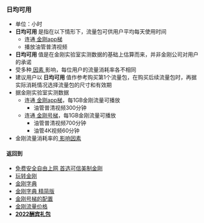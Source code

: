 ### 日均可用

- 单位：小时
- <strong>日均可用 </strong>是指在以下情形下，流量包可供用户平均每天使用时间
  - 连通[ 金刚app梯](https://github.com/a2zitpro/web/blob/master/LadderFree/kkDictionary/KKLadderAPP.md)
  - 播放油管普清视频
- <strong>日均可用 </strong>值是在金刚实验室实测数据的基础上估算而来，并非金刚公司对用户的承诺
- 受多种[ 因素 ](https://github.com/a2zitpro/web/blob/master/LadderFree/kkDictionary/Influence_Factor.md)影响，每位用户的流量消耗率各不相同
- 建议用户以<strong> 日均可用 </strong>值作参考购买第1个流量包，在购买后续流量包时，再据实际消耗情况选择流量包的尺寸和有效期
- 据金刚实验室实测数据
  - 连通[ 金刚app梯](https://github.com/a2zitpro/web/blob/master/LadderFree/kkDictionary/KKLadderAPP.md)，每1GB金刚流量可播放
    - 油管普清视频300分钟
  - 连通[ 金刚号梯](https://github.com/a2zitpro/web/blob/master/LadderFree/kkDictionary/KKLadderKKID.md)，每1GB金刚流量可播放
    - 油管普清视频700分钟
    - 油管4K视频60分钟
- 金刚流量消耗率的[ 影响因素](https://github.com/a2zitpro/web/blob/master/LadderFree/kkDictionary/Influence_Factor.md)

#### 返回到
- [免费安全自由上网 首选可信美制金刚](https://github.com/a2zitpro/web/blob/master/%E5%BE%80%E5%90%8E%E7%BF%BB.md)
- [玩转金刚](https://github.com/a2zitpro/web/blob/master/LadderFree/A.md)
- [金刚字典](https://github.com/a2zitpro/web/blob/master/LadderFree/kkDictionary/KKDictionary.md)
- [金刚字典 精简版](https://github.com/a2zitpro/web/blob/master/LadderFree/kkDictionary/KKDictionaryShortVersion.md)
- [金刚号梯的配置](https://github.com/a2zitpro/web/blob/master/LadderFree/kkDictionary/KKLadderConfigration/KKLadderConfigration.md)
- [金刚流量价格](https://github.com/a2zitpro/web/blob/master/LadderFree/kkDictionary/Price/KKDTPrice.md)
- [<strong>2022酬宾礼包](https://github.com/a2zitpro/web/blob/master/LadderFree/kkDictionary/Price/2022-1Forkkapp.md)
